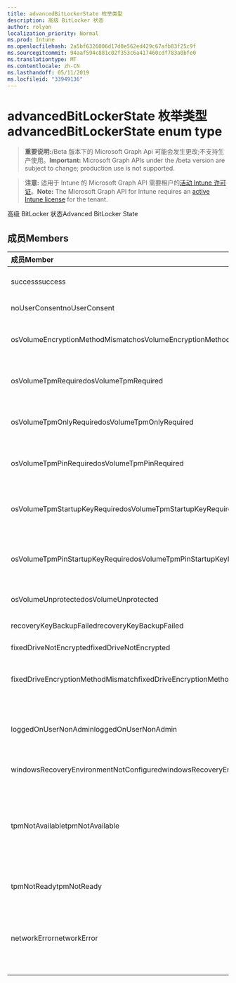 ```yaml
---
title: advancedBitLockerState 枚举类型
description: 高级 BitLocker 状态
author: rolyon
localization_priority: Normal
ms.prod: Intune
ms.openlocfilehash: 2a5bf6326006d17d8e562ed429c67afb83f25c9f
ms.sourcegitcommit: 94aaf594c881c02f353c6a417460cdf783a0bfe0
ms.translationtype: MT
ms.contentlocale: zh-CN
ms.lasthandoff: 05/11/2019
ms.locfileid: "33949136"
---
```

# <a name="advancedbitlockerstate-enum-type"></a><span data-ttu-id="abc1e-103">advancedBitLockerState 枚举类型</span><span class="sxs-lookup"><span data-stu-id="abc1e-103">advancedBitLockerState enum type</span></span>

> <span data-ttu-id="abc1e-104">**重要说明:**/Beta 版本下的 Microsoft Graph Api 可能会发生更改;不支持生产使用。</span><span class="sxs-lookup"><span data-stu-id="abc1e-104">**Important:** Microsoft Graph APIs under the /beta version are subject to change; production use is not supported.</span></span>

> <span data-ttu-id="abc1e-105">**注意:** 适用于 Intune 的 Microsoft Graph API 需要租户的[活动 Intune 许可证](https://go.microsoft.com/fwlink/?linkid=839381)。</span><span class="sxs-lookup"><span data-stu-id="abc1e-105">**Note:** The Microsoft Graph API for Intune requires an [active Intune license](https://go.microsoft.com/fwlink/?linkid=839381) for the tenant.</span></span>

<span data-ttu-id="abc1e-106">高级 BitLocker 状态</span><span class="sxs-lookup"><span data-stu-id="abc1e-106">Advanced BitLocker State</span></span>

## <a name="members"></a><span data-ttu-id="abc1e-107">成员</span><span class="sxs-lookup"><span data-stu-id="abc1e-107">Members</span></span>
|<span data-ttu-id="abc1e-108">成员</span><span class="sxs-lookup"><span data-stu-id="abc1e-108">Member</span></span>|<span data-ttu-id="abc1e-109">值</span><span class="sxs-lookup"><span data-stu-id="abc1e-109">Value</span></span>|<span data-ttu-id="abc1e-110">说明</span><span class="sxs-lookup"><span data-stu-id="abc1e-110">Description</span></span>|
|:---|:---|:---|
|<span data-ttu-id="abc1e-111">success</span><span class="sxs-lookup"><span data-stu-id="abc1e-111">success</span></span>|<span data-ttu-id="abc1e-112">0</span><span class="sxs-lookup"><span data-stu-id="abc1e-112">0</span></span>|<span data-ttu-id="abc1e-113">高级 BitLocker 状态成功</span><span class="sxs-lookup"><span data-stu-id="abc1e-113">Advanced BitLocker State Success</span></span>|
|<span data-ttu-id="abc1e-114">noUserConsent</span><span class="sxs-lookup"><span data-stu-id="abc1e-114">noUserConsent</span></span>|<span data-ttu-id="abc1e-115">1</span><span class="sxs-lookup"><span data-stu-id="abc1e-115">1</span></span>|<span data-ttu-id="abc1e-116">用户永远不同意加密</span><span class="sxs-lookup"><span data-stu-id="abc1e-116">User never gave consent for Encryption</span></span>|
|<span data-ttu-id="abc1e-117">osVolumeEncryptionMethodMismatch</span><span class="sxs-lookup"><span data-stu-id="abc1e-117">osVolumeEncryptionMethodMismatch</span></span>|<span data-ttu-id="abc1e-118">双面</span><span class="sxs-lookup"><span data-stu-id="abc1e-118">2</span></span>|<span data-ttu-id="abc1e-119">OS 卷的加密方法与策略设置的不同</span><span class="sxs-lookup"><span data-stu-id="abc1e-119">Encryption method of OS Volume is different than that set by policy</span></span>|
|<span data-ttu-id="abc1e-120">osVolumeTpmRequired</span><span class="sxs-lookup"><span data-stu-id="abc1e-120">osVolumeTpmRequired</span></span>|<span data-ttu-id="abc1e-121">4</span><span class="sxs-lookup"><span data-stu-id="abc1e-121">4</span></span>|<span data-ttu-id="abc1e-122">TPM 不用于保护 OS 卷, 但策略是必需的</span><span class="sxs-lookup"><span data-stu-id="abc1e-122">TPM not used for protection of OS volume, but is required by policy</span></span>|
|<span data-ttu-id="abc1e-123">osVolumeTpmOnlyRequired</span><span class="sxs-lookup"><span data-stu-id="abc1e-123">osVolumeTpmOnlyRequired</span></span>|<span data-ttu-id="abc1e-124">utf-8</span><span class="sxs-lookup"><span data-stu-id="abc1e-124">8</span></span>|<span data-ttu-id="abc1e-125">仅 TPM 保护未用于 OS 卷, 但策略是必需的</span><span class="sxs-lookup"><span data-stu-id="abc1e-125">TPM only protection not used for OS volume, but is required by policy</span></span>|
|<span data-ttu-id="abc1e-126">osVolumeTpmPinRequired</span><span class="sxs-lookup"><span data-stu-id="abc1e-126">osVolumeTpmPinRequired</span></span>|<span data-ttu-id="abc1e-127">位</span><span class="sxs-lookup"><span data-stu-id="abc1e-127">16</span></span>|<span data-ttu-id="abc1e-128">TPM + PIN 保护不用于 OS 卷, 但策略要求</span><span class="sxs-lookup"><span data-stu-id="abc1e-128">TPM+PIN protection not used for OS volume, but is required by policy</span></span>|
|<span data-ttu-id="abc1e-129">osVolumeTpmStartupKeyRequired</span><span class="sxs-lookup"><span data-stu-id="abc1e-129">osVolumeTpmStartupKeyRequired</span></span>|<span data-ttu-id="abc1e-130">32</span><span class="sxs-lookup"><span data-stu-id="abc1e-130">32</span></span>|<span data-ttu-id="abc1e-131">TPM + 启动密钥保护不用于 OS 卷, 但策略要求</span><span class="sxs-lookup"><span data-stu-id="abc1e-131">TPM+Startup Key protection not used for OS volume, but is required by policy</span></span>|
|<span data-ttu-id="abc1e-132">osVolumeTpmPinStartupKeyRequired</span><span class="sxs-lookup"><span data-stu-id="abc1e-132">osVolumeTpmPinStartupKeyRequired</span></span>|<span data-ttu-id="abc1e-133">64</span><span class="sxs-lookup"><span data-stu-id="abc1e-133">64</span></span>|<span data-ttu-id="abc1e-134">TPM + PIN + 启动密钥不用于 OS 卷, 但策略是必需的</span><span class="sxs-lookup"><span data-stu-id="abc1e-134">TPM+PIN+Startup Key not used for OS volume, but is required by policy</span></span>|
|<span data-ttu-id="abc1e-135">osVolumeUnprotected</span><span class="sxs-lookup"><span data-stu-id="abc1e-135">osVolumeUnprotected</span></span>|<span data-ttu-id="abc1e-136">128</span><span class="sxs-lookup"><span data-stu-id="abc1e-136">128</span></span>|<span data-ttu-id="abc1e-137">检测到未受保护的 OS 卷</span><span class="sxs-lookup"><span data-stu-id="abc1e-137">Un-protected OS Volume was detected</span></span>|
|<span data-ttu-id="abc1e-138">recoveryKeyBackupFailed</span><span class="sxs-lookup"><span data-stu-id="abc1e-138">recoveryKeyBackupFailed</span></span>|<span data-ttu-id="abc1e-139">256</span><span class="sxs-lookup"><span data-stu-id="abc1e-139">256</span></span>|<span data-ttu-id="abc1e-140">恢复密钥备份失败</span><span class="sxs-lookup"><span data-stu-id="abc1e-140">Recovery key backup failed</span></span>|
|<span data-ttu-id="abc1e-141">fixedDriveNotEncrypted</span><span class="sxs-lookup"><span data-stu-id="abc1e-141">fixedDriveNotEncrypted</span></span>|<span data-ttu-id="abc1e-142">512</span><span class="sxs-lookup"><span data-stu-id="abc1e-142">512</span></span>|<span data-ttu-id="abc1e-143">固定驱动器未加密</span><span class="sxs-lookup"><span data-stu-id="abc1e-143">Fixed Drive not encrypted</span></span>|
|<span data-ttu-id="abc1e-144">fixedDriveEncryptionMethodMismatch</span><span class="sxs-lookup"><span data-stu-id="abc1e-144">fixedDriveEncryptionMethodMismatch</span></span>|<span data-ttu-id="abc1e-145">1024</span><span class="sxs-lookup"><span data-stu-id="abc1e-145">1024</span></span>|<span data-ttu-id="abc1e-146">固定驱动器的加密方法与策略设置不同</span><span class="sxs-lookup"><span data-stu-id="abc1e-146">Encryption method of Fixed Drive is different than that set by policy</span></span>|
|<span data-ttu-id="abc1e-147">loggedOnUserNonAdmin</span><span class="sxs-lookup"><span data-stu-id="abc1e-147">loggedOnUserNonAdmin</span></span>|<span data-ttu-id="abc1e-148">2048</span><span class="sxs-lookup"><span data-stu-id="abc1e-148">2048</span></span>|<span data-ttu-id="abc1e-149">登录用户是非管理员的。这需要将 "AllowStandardUserEncryption" 策略设置为1</span><span class="sxs-lookup"><span data-stu-id="abc1e-149">Logged on user is non-admin. This requires “AllowStandardUserEncryption” policy set to 1</span></span>|
|<span data-ttu-id="abc1e-150">windowsRecoveryEnvironmentNotConfigured</span><span class="sxs-lookup"><span data-stu-id="abc1e-150">windowsRecoveryEnvironmentNotConfigured</span></span>|<span data-ttu-id="abc1e-151">4096</span><span class="sxs-lookup"><span data-stu-id="abc1e-151">4096</span></span>|<span data-ttu-id="abc1e-152">未配置 WinRE</span><span class="sxs-lookup"><span data-stu-id="abc1e-152">WinRE is not configured</span></span>|
|<span data-ttu-id="abc1e-153">tpmNotAvailable</span><span class="sxs-lookup"><span data-stu-id="abc1e-153">tpmNotAvailable</span></span>|<span data-ttu-id="abc1e-154">8192</span><span class="sxs-lookup"><span data-stu-id="abc1e-154">8192</span></span>|<span data-ttu-id="abc1e-155">TPM 对 BitLocker 不可用。</span><span class="sxs-lookup"><span data-stu-id="abc1e-155">TPM is not available for BitLocker.</span></span> <span data-ttu-id="abc1e-156">这意味着 TPM 不存在, 或者设置了 TPM 不可用注册表替代, 或者主机 OS 位于便携/罗马盘上</span><span class="sxs-lookup"><span data-stu-id="abc1e-156">This means TPM is not present, or TPM unavailable registry override is set or host OS is on portable/rome-able drive</span></span>|
|<span data-ttu-id="abc1e-157">tpmNotReady</span><span class="sxs-lookup"><span data-stu-id="abc1e-157">tpmNotReady</span></span>|<span data-ttu-id="abc1e-158">16384</span><span class="sxs-lookup"><span data-stu-id="abc1e-158">16384</span></span>|<span data-ttu-id="abc1e-159">TPM 尚未准备好用于 BitLocker</span><span class="sxs-lookup"><span data-stu-id="abc1e-159">TPM is not ready for BitLocker</span></span>|
|<span data-ttu-id="abc1e-160">networkError</span><span class="sxs-lookup"><span data-stu-id="abc1e-160">networkError</span></span>|<span data-ttu-id="abc1e-161">32768</span><span class="sxs-lookup"><span data-stu-id="abc1e-161">32768</span></span>|<span data-ttu-id="abc1e-162">网络不可用。</span><span class="sxs-lookup"><span data-stu-id="abc1e-162">Network not available.</span></span> <span data-ttu-id="abc1e-163">这是恢复密钥备份所必需的。</span><span class="sxs-lookup"><span data-stu-id="abc1e-163">This is required for recovery key backup.</span></span> <span data-ttu-id="abc1e-164">此报告适用于支持驱动器加密的设备</span><span class="sxs-lookup"><span data-stu-id="abc1e-164">This is reported for Drive Encryption capable devices</span></span>|




